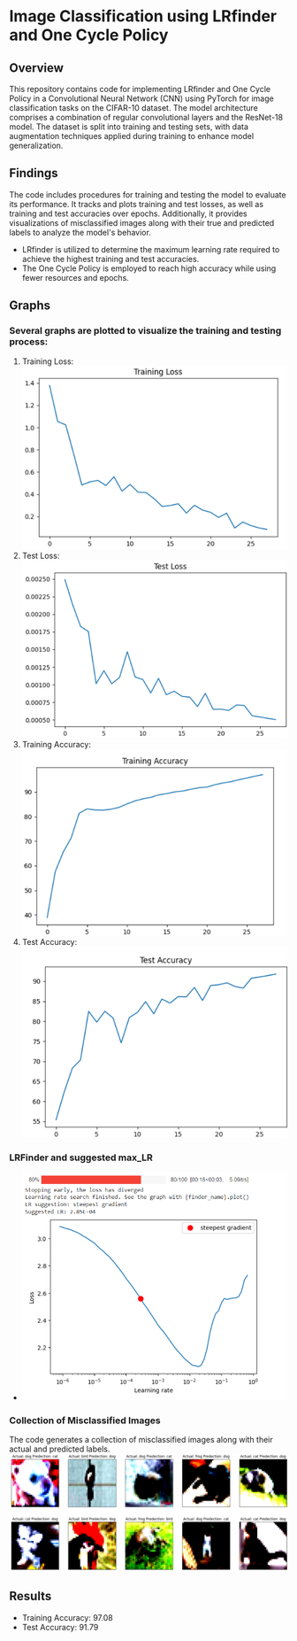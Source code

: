 # Image Classification using LRfinder and One Cycle Policy

## Overview
This repository contains code for implementing LRfinder and One Cycle Policy in a Convolutional Neural Network (CNN) using PyTorch for image classification tasks on the CIFAR-10 dataset. The model architecture comprises a combination of regular convolutional layers and the ResNet-18 model. The dataset is split into training and testing sets, with data augmentation techniques applied during training to enhance model generalization.

## Findings
The code includes procedures for training and testing the model to evaluate its performance. It tracks and plots training and test losses, as well as training and test accuracies over epochs. Additionally, it provides visualizations of misclassified images along with their true and predicted labels to analyze the model's behavior.
- LRfinder is utilized to determine the maximum learning rate required to achieve the highest training and test accuracies.
- The One Cycle Policy is employed to reach high accuracy while using fewer resources and epochs.


## Graphs
### Several graphs are plotted to visualize the training and testing process:
1. Training Loss: ![Training Loss](image.png)
2. Test Loss: ![Test Loss](image-1.png)
3. Training Accuracy: ![Training Accuracy](image-2.png)
4. Test Accuracy: ![Test Accuracy](image-3.png)
### LRFinder and suggested max_LR
- ![](image-5.png)
### Collection of Misclassified Images
The code generates a collection of misclassified images along with their actual and predicted labels.
![Misclassified Images](image-4.png)

## Results
- Training Accuracy: 97.08
- Test Accuracy: 91.79

